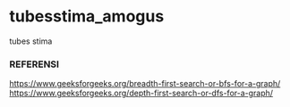 # tubesstima_amogus
tubes stima

### REFERENSI
https://www.geeksforgeeks.org/breadth-first-search-or-bfs-for-a-graph/
https://www.geeksforgeeks.org/depth-first-search-or-dfs-for-a-graph/
